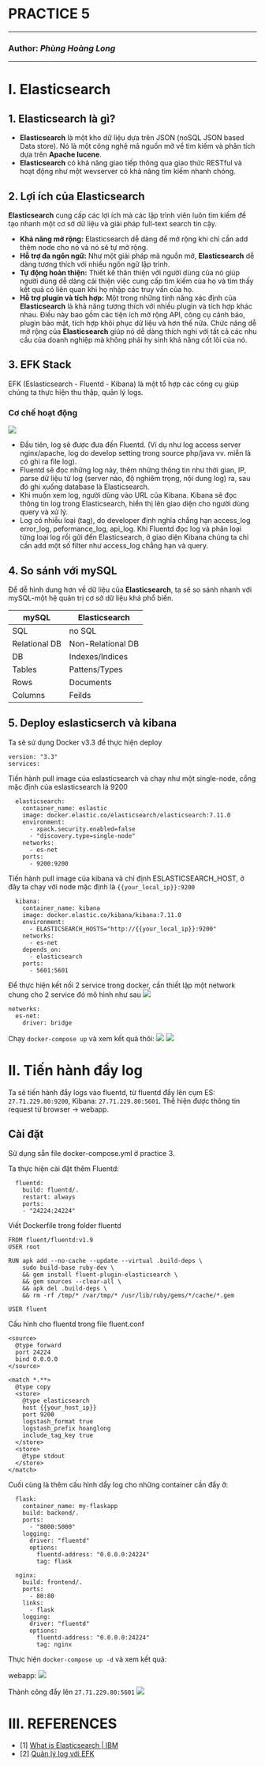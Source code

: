 # PRACTICE 5

---

### **Author:** *Phùng Hoàng Long* 

---

# I. Elasticsearch

## 1. Elasticsearch là gì?

- **Elasticsearch** là một kho dữ liệu dựa trên JSON (noSQL JSON based Data store). Nó là một công nghệ mã nguồn mở về tìm kiếm và phân tích dựa trên **Apache lucene**.
- **Elasticsearch** có khả năng giao tiếp thông qua giao thức RESTful và hoạt động như một wevserver có khả năng tìm kiếm nhanh chóng.

## 2. Lợi ích của Elasticsearch

**Elasticsearch** cung cấp các lợi ích mà các lập trình viên luôn tìm kiếm để tạo nhanh một cơ sở dữ liệu và giải pháp full-text search tin cậy.

- **Khả năng mở rộng:** Elasticsearch dễ dàng để mở rộng khi chỉ cần add thêm node cho nó và nó sẽ tự mở rộng.
- **Hỗ trợ đa ngôn ngữ:** Như một giải pháp mã nguồn mở, **Elasticsearch** dễ dàng tương thích với nhiều ngôn ngữ lập trình.
- **Tự động hoàn thiện:** Thiết kế thân thiện với người dùng của nó giúp người dùng dễ dàng cải thiện việc cung cấp tìm kiếm của họ và tìm thấy kết quả có liên quan khi họ nhập các truy vấn của họ.
- **Hỗ trợ plugin và tích hợp:** Một trong những tính năng xác định của **Elasticsearch** là khả năng tương thích với nhiều plugin và tích hợp khác nhau. Điều này bao gồm các tiện ích mở rộng API, công cụ cảnh báo, plugin bảo mật, tích hợp khôi phục dữ liệu và hơn thế nữa. Chức năng dễ mở rộng của **Elasticsearch** giúp nó dễ dàng thích nghi với tất cả các nhu cầu của doanh nghiệp mà không phải hy sinh khả năng cốt lõi của nó.

## 3. EFK Stack

EFK (Eslasticsearch - Fluentd - Kibana) là một tổ hợp các công cụ giúp chúng ta thực hiện thu thập, quản lý logs.

### Cơ chế hoạt động
<img src="images/flow.png">

- Đầu tiên, log sẽ được đưa đến Fluentd. (Ví dụ như log access server nginx/apache, log do develop setting trong source php/java vv. miễn là có ghi ra file log).
- Fluentd sẽ đọc những log này, thêm những thông tin như thời gian, IP, parse dữ liệu từ log (server nào, độ nghiêm trọng, nội dung log) ra, sau đó ghi xuống database là Elasticsearch.
- Khi muốn xem log, người dùng vào URL của Kibana. Kibana sẽ đọc thông tin log trong Elasticsearch, hiển thị lên giao diện cho người dùng query và xử lý.
- Log có nhiều loại (tag), do developer định nghĩa chẳng hạn access_log error_log, peformance_log, api_log. Khi Fluentd đọc log và phân loại từng loại log rồi gửi đến Elasticsearch, ở giao diện Kibana chúng ta chỉ cần add một số filter như access_log chẳng hạn và query.

## 4. So sánh với mySQL

Để dễ hình dung hơn về dữ liệu của **Elasticsearch**, ta sẽ so sánh nhanh với mySQL-một hệ quản trị cơ sở dữ liệu khá phổ biến.

<table>
    <thead>
        <tr>
            <th>mySQL</th>
            <th>Elasticsearch</th>
        </tr>
    </thead>
    <tbody>
        <tr>
            <td>SQL</td>
            <td>no SQL</td>
        </tr>
        <tr>
            <td>Relational DB</td>
            <td>Non-Relational DB</td>
        </tr>
        <tr>
            <td>DB</td>
            <td>Indexes/Indices</td>
        </tr>
        <tr>
            <td>Tables</td>
            <td>Pattens/Types</td>
        </tr>
        <tr>
            <td>Rows</td>
            <td>Documents</td>
        </tr>
        <tr>
            <td>Columns</td>
            <td>Feilds</td>
        </tr>
    </tbody>
</table>

## 5. Deploy eslasticserch và kibana

Ta sẽ sử dụng Docker v3.3 để thực hiện deploy
```
version: "3.3"
services:
```

Tiến hành pull image của eslasticsearch và chạy như một single-node, cổng mặc định của eslasticsearch là 9200
```
  elasticsearch:
    container_name: eslastic
    image: docker.elastic.co/elasticsearch/elasticsearch:7.11.0
    environment:
      - xpack.security.enabled=false
      - "discovery.type=single-node"
    networks:
      - es-net
    ports:
      - 9200:9200

```

Tiến hành pull image của kibana và chỉ định ESLASTICSEARCH_HOST, ở đây ta chạy với node mặc định là `{{your_local_ip}}:9200`
```
  kibana:
    container_name: kibana
    image: docker.elastic.co/kibana/kibana:7.11.0
    environment:
      - ELASTICSEARCH_HOSTS="http://{{your_local_ip}}:9200"
    networks:
      - es-net
    depends_on:
      - elasticsearch
    ports:
      - 5601:5601

```

Để thực hiện kết nối 2 service trong docker, cần thiết lập một network chung cho 2 service đó mô hình như sau
<img src="images/es-ki.webp">
```
networks:
  es-net:
    driver: bridge
```

Chạy `docker-compose up` và xem kết quả thôi:
<img src="images/eslastic-home.png">
<img src="images/kibana.png">

# II. Tiến hành đẩy log

Ta sẽ tiến hành đẩy logs vào fluentd, từ fluentd đẩy lên cụm ES: `27.71.229.80:9200`, Kibana: `27.71.229.80:5601`. Thể hiện được thông tin request từ browser -> webapp.

## Cài đặt

Sử dụng sẵn file docker-compose.yml ở practice 3.

Ta thực hiện cài đặt thêm Fluentd:
```
  fluentd:
    build: fluentd/.
    restart: always
    ports:
    - "24224:24224"

```

Viết Dockerfile trong folder fluentd
```
FROM fluent/fluentd:v1.9
USER root

RUN apk add --no-cache --update --virtual .build-deps \
    sudo build-base ruby-dev \
    && gem install fluent-plugin-elasticsearch \
    && gem sources --clear-all \
    && apk del .build-deps \
    && rm -rf /tmp/* /var/tmp/* /usr/lib/ruby/gems/*/cache/*.gem

USER fluent
```
Cấu hình cho fluentd trong file fluent.conf
```
<source>
  @type forward
  port 24224
  bind 0.0.0.0
</source>

<match *.**>
  @type copy
  <store>
    @type elasticsearch
    host {{your_host_ip}}
    port 9200
    logstash_format true
    logstash_prefix hoanglong
    include_tag_key true
  </store>
  <store>
    @type stdout
  </store>
</match>
```

Cuối cùng là thêm cấu hình dẩy log cho những container cần đẩy ở:
```
  flask: 
    container_name: my-flaskapp
    build: backend/.
    ports:
      - "8000:5000"
    logging:
      driver: "fluentd"
      options:
        fluentd-address: "0.0.0.0:24224"
        tag: flask

  nginx:
    build: frontend/.
    ports:
      - 80:80
    links:
      - flask
    logging:
      driver: "fluentd"
      options:
        fluentd-address: "0.0.0.0:24224"
        tag: nginx

```

Thực hiện `docker-compose up -d` và xem kết quả:

webapp:
<img src="images/webapp.png">

Thành công đẩy lên `27.71.229.80:5601`
<img src="images/success.png">

# III. REFERENCES

- [1] <a href="https://www.youtube.com/watch?v=ZP0NmfyfsoM&t=298s">What is Elasticsearch | IBM</a>
- [2] <a href="https://blog.vietnamlab.vn/quan-ly-log-voi-logstash-elasticsearch-kibana/">Quản lý log với EFK</a>